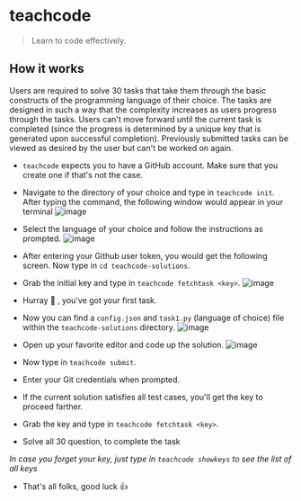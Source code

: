 # teachcode

> Learn to code effectively.

## How it works

Users are required to solve 30 tasks that take them through the basic constructs of the programming language of their choice. The tasks are designed in such a way that the complexity increases as users progress through the tasks. Users can't move forward until the current task is completed (since the progress is determined by a unique key that is generated upon successful completion). Previously submitted tasks can be viewed as desired by the user but can't be worked on again.

- `teachcode` expects you to have a GitHub account. Make sure that you create one if that's not the case.
- Navigate to the directory of your choice and type in `teachcode init`. After typing the command, the following window would appear in your terminal
![image](https://user-images.githubusercontent.com/59525675/71776957-9b5c5500-2fbf-11ea-93fa-830f0842ac72.png)



- Select the language of your choice and follow the instructions as prompted.
![image](https://user-images.githubusercontent.com/43414928/71539868-c82dbe00-2968-11ea-997d-bb1e8ca01295.png)


- After entering your Github user token, you would get the following screen. Now type in `cd teachcode-solutions`.
- Grab the initial key and type in `teachcode fetchtask <key>`.
![image](https://user-images.githubusercontent.com/59525675/71777005-669ccd80-2fc0-11ea-8cc3-ea1c729c18da.png)


- Hurray :tada: , you've got your first task.
- Now you can find a `config.json` and `task1.py` (language of choice) file within the `teachcode-solutions` directory.
![image](https://user-images.githubusercontent.com/59525675/71777696-458caa80-2fc9-11ea-9b07-89e6fc9f9432.png)


- Open up your favorite editor and code up the solution.
![image](https://user-images.githubusercontent.com/59525675/71777665-065e5980-2fc9-11ea-80d8-a4b34ad8657d.png)
- Now type in `teachcode submit`.
- Enter your Git credentials when prompted.
- If the current solution satisfies all test cases, you'll get the key to proceed farther.
- Grab the key and type in `teachcode fetchtask <key>`.  
- Solve all 30 question, to complete the task 


*In case you forget your key, just type in `teachcode showkeys` to see the list of all keys*
- That's all folks, good luck :+1:



